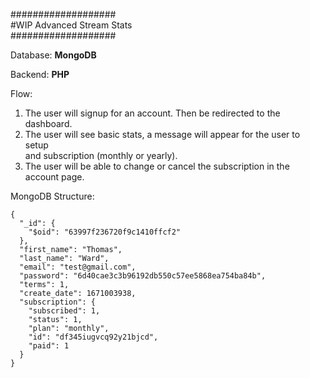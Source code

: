 ###################     
#WIP Advanced Stream Stats     
###################     

Database: **MongoDB**

Backend: **PHP**

Flow:    

1. The user will signup for an account. Then be redirected to the dashboard.    
2. The user will see basic stats, a message will appear for the user to setup     
    and subscription (monthly or yearly).    
3. The user will be able to change or cancel the subscription in the account page. 

MongoDB Structure:     
```
{
  "_id": {
    "$oid": "63997f236720f9c1410ffcf2"
  },
  "first_name": "Thomas",
  "last_name": "Ward",
  "email": "test@gmail.com",
  "password": "6d40cae3c3b96192db550c57ee5868ea754ba84b",
  "terms": 1,
  "create_date": 1671003938,
  "subscription": {
    "subscribed": 1,
    "status": 1,
    "plan": "monthly",
    "id": "df345iugvcq92y21bjcd",
    "paid": 1
  }
}
```
